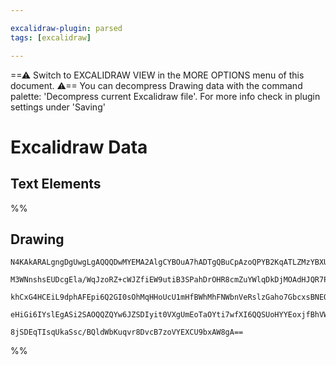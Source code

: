 ```yaml
---

excalidraw-plugin: parsed
tags: [excalidraw]

---
```

==⚠  Switch to EXCALIDRAW VIEW in the MORE OPTIONS menu of this document. ⚠== You can decompress Drawing data with the command palette: 'Decompress current Excalidraw file'. For more info check in plugin settings under 'Saving'


# Excalidraw Data

## Text Elements
%%
## Drawing
```compressed-json
N4KAkARALgngDgUwgLgAQQQDwMYEMA2AlgCYBOuA7hADTgQBuCpAzoQPYB2KqATLZMzYBXUtiRoIACyhQ4zZAHoFAc0JRJQgEYA6bGwC2CgF7N6hbEcK4OCtptbErHALRY8RMpWdx8Q1TdIEfARcZgRmBShcZQUebQBGAFZtAGYaOiCEfQQOKGZuAG0AXX4IXDg4AGUoqHFUUDBIdSy6iGJcUgBrdMaGQgQKACFcbE7lUmEOYgBhNnw2Um4IAGIA

M3WNnshsEUDcgEla/WqJzoRZ+cWJZfiEW9utiB3SPahDrOHR8cmZuYWlqDkDjMOAdHJQR7PV7vfQAMUI+Hw1RgwSWgg8kN24JhJzYZwA6iR1NwAAzaRL8bZYg5HXFnZGoiTokiYl7Yo4AJWEykkHHC+TQ8UpT2pbyOAHlQdg1DBuPESSThVD2VlYZwoLDcPoEbK0BTwFS2TTVerKoQjHUeIqDSKjWKsgAVLBQACCRGUXAkwVWEKVopxUVIrpebAo

khCxG4HCEiL9dphAFEpi6Q2GI0sOhMqHHoUcU1mHfBWhMhFNWbnVeRslzGaho7GbcxsBNEQANbgpHgAdnJiUSVoAbDwAJwADlHPFHQsbzbm+AAmh2UilyfF4gPxzxOwAWHjxYfCoxsAzcBq9egEIR1eIGgC+OZV+i5peIfOYAvQJbLwvGJDNFu4K0f1IP9ajgbh9V6X9iAAWTYYgECTXBNGCSM0FWAgwmAkgLn+NAz0gQY5jQz9lE0XAAAo9y7ah

eHiGi6IYslEgASi2SAOQQZQYw6JZSDIyit0VXgUmEoTaOYti7wfXI6QQSUoHYYEoxjfBhVWKsEE4qYmEIDhlFPA1IByZDUO4QEr0pbYiHAtALIQKyIA4LU6nsxzhCgIg+XM0hLKMiB9A6M5SAAORcny/MaSBAq6JgkJQhASPs6SbTsAArBBsDySpnLgOCEPisz0MwhybRGRTGAdY98EMqLoCLJYNIQRLyGzfydmYKADELRAVIbOr5lGRLuAw/AsP

8jSDEqTIsqUkaSsc/BQldWbKuqvr8DvcB7zoVYEXCU9bxAW8gA==
```
%%